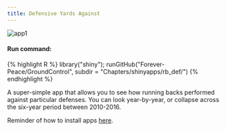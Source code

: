 ```yaml
---
title: Defensive Yards Against
---  
```

  
![app1](/Ground_Control/img/ch5_defapp.png)  
  
#### Run command:
{% highlight R %}
library("shiny");
runGitHub("Forever-Peace/GroundControl", subdir = "Chapters/shinyapps/rb_def/")
{% endhighlight %}  
  
A super-simple app that allows you to see how running backs performed against particular defenses. You can look year-by-year, or collapse across the six-year period between 2010-2016.

Reminder of how to install apps [here](/Ground_Control/apps/install_apps/).
